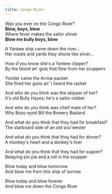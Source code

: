 ```yaml
---  
title: Congo River  
---  
```

  
Was you ever on the Congo River?  
**Blow, boys, blow**  
Where fever makes the sailor shiver  
**Blow me bully boys, blow**  
  
A Yankee ship came down the river…  
Her masts and yards they shone like silver…  
  
How d'you know she's a Yankee clipper?  
By the blood an' guts that flow from her scuppers  
  
Yonder came the Arrow packet  
She fired her guns an' I heard the racket  
  
And who do you think was the skipper of her?  
It's old Bully Hayes; he's a sailor robber  
  
And who do you think was chief mate of her?  
Why Boss-eyed Bill the Bowery Bastard  
  
And what do you think that they had for breakfast?  
The starboard side of an old sou'wester  
  
And what do you think that they had for dinner?  
A monkey's heart and a donkey's liver  
  
And what do you think that they had for supper?  
Belaying pin pie and a roll in the scupper  
  
Blow today and blow tomorrow  
And blow me from this ship of sorrow  
  
Blow today and blow forever  
And blow me down the Congo River  
